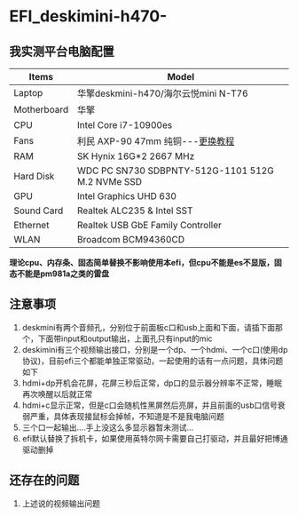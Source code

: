 # EFI_deskimini-h470-
## 我实测平台电脑配置
| Items       | Model               |
| ----------- | ------------------- |
| Laptop      | 华擎deskmini-h470/海尔云悦mini N-T76 |
| Motherboard | 华擎|
| CPU         | Intel Core i7-10900es |
| Fans        | 利民 AXP-90 47mm 纯铜---[更换教程](https://www.someget.cn/other/2021/11/17/others-replace_fans01.html) |
| RAM         | SK Hynix 16G*2 2667 MHz |
| Hard Disk   | WDC PC SN730 SDBPNTY-512G-1101 512G M.2 NVMe SSD |
| GPU         | Intel Graphics UHD 630 |
| Sound Card  | Realtek ALC235 & Intel SST |
| Ethernet    | Realtek USB GbE Family Controller |
| WLAN        | Broadcom BCM94360CD |

**理论cpu、内存条、固态简单替换不影响使用本efi，但cpu不能是es不显版，固态不能是pm981a之类的雷盘**

## 注意事项
1. deskmini有两个音频孔，分别位于前面板c口和usb上面和下面，请插下面那个，下面带input和output输出，上面孔只有input的mic
2. deskimini有三个视频输出接口，分别是一个dp、一个hdmi、一个c口(使用dp协议)，目前efi三个都能单独正常驱动，一起使用的话有一点问题，具体问题如下
  1. hdmi+dp开机会花屏，花屏三秒后正常，dp口的显示器分辨率不正常，睡眠再次唤醒以后就正常
  2. hdmi+c显示正常，但是c口会随机性黑屏然后亮屏，并且前面的usb口信号衰弱严重，具体表现接鼠标会掉帧，不知道是不是我电脑问题
  3. 三个口一起输出....手上没这么多显示器暂未测试...
3. efi默认替换了拆机卡，如果使用英特尔网卡需要自己打驱动，并且最好把博通驱动删掉

## 还存在的问题
1. 上述说的视频输出问题
  
